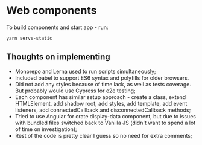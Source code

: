 # Web components

To build components and start app - run:

```
yarn serve-static
```

## Thoughts on implementing
- Monorepo and Lerna used to run scripts simultaneously;
- Included babel to support ES6 syntax and polyfills for older browsers.
- Did not add any styles because of time lack, as well as tests coverage. But probably would use Cypress for e2e testing;
- Each component has similar setup approach - create a class, extend HTMLElement, add shadow root, add styles, add template, add event listeners, add connectedCallback and disconnectedCallback methods;
- Tried to use Angular for crate display-data component, but due to issues with bundled files switched back to Vanilla JS (didn't want to spend a lot of time on investigation);
- Rest of the code is pretty clear I guess so no need for extra comments;